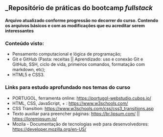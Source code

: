 ## _Repositório de práticas do bootcamp *fullstack*

#### **Arquivo atualizado conforme progressão no decorrer do curso. Contendo os arquivos básicos e com as modificações que eu acreditar serem interessantes**

### Conteúdo visto:
 - Pensamento computacional e lógica de programação;
 - Git e GitHub (Pasta: receitas || Aprendizado: uso e conexão Git e GitHub, SSH, ciclo de vida, primeiros comandos, formatação com markdown, etc);
 - HTML5 e CSS3.


### Links para estudo aprofundado nos temas do curso

 - PORTUGOL, ferramenta online: https://portugol-webstudio.cubos.io/
 - HTML, CSS, JavaScript, + : https://www.w3schools.com/
 - CSS Transition: https://www.w3schools.com/css/css3_transitions.asp
 - Texto auxiliar para preencher páginas: https://br.lipsum.com/ || https://loremipsum.io/
 - Mozila - Documentação de tecnologias *web* para desenvolvedores: https://developer.mozilla.org/en-US/
